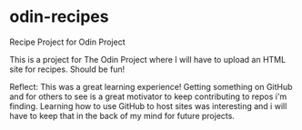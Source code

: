 # odin-recipes
Recipe Project for Odin Project 


This is a project for The Odin Project where I will have to upload an HTML site for recipes. Should be fun!

Reflect:
This was a great learning experience!
Getting something on GitHub and for others to see is a great motivator to keep contributing to repos i'm finding. 
Learning how to use GitHub to host sites was interesting and i will have to keep that in the back of my mind for future projects. 
